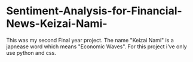 # Sentiment-Analysis-for-Financial-News-Keizai-Nami-
This was my second Final year project. The name "Keizai Nami" is a japnease word which means "Economic Waves". For this project i've only use python and css.
